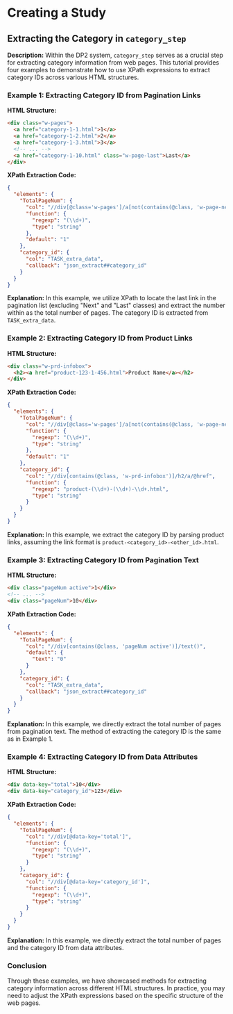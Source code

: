 # Creating a Study
## Extracting the Category in `category_step` 


**Description:**
Within the DP2 system, `category_step` serves as a crucial step for extracting category information from web pages. This tutorial provides four examples to demonstrate how to use XPath expressions to extract category IDs across various HTML structures.

### Example 1: Extracting Category ID from Pagination Links

**HTML Structure:**
```html
<div class="w-pages">
  <a href="category-1-1.html">1</a>
  <a href="category-1-2.html">2</a>
  <a href="category-1-3.html">3</a>
  <!-- ... -->
  <a href="category-1-10.html" class="w-page-last">Last</a>
</div>
```

**XPath Extraction Code:**
```json
{
  "elements": {
    "TotalPageNum": {
      "col": "//div[@class='w-pages']/a[not(contains(@class, 'w-page-next')) and not(contains(@class, 'w-page-last'))][last()]",
      "function": {
        "regexp": "(\\d+)",
        "type": "string"
      },
      "default": "1"
    },
    "category_id": {
      "col": "TASK_extra_data",
      "callback": "json_extract##category_id"
    }
  }
}
```

**Explanation:**
In this example, we utilize XPath to locate the last link in the pagination list (excluding "Next" and "Last" classes) and extract the number within as the total number of pages. The category ID is extracted from `TASK_extra_data`.

### Example 2: Extracting Category ID from Product Links

**HTML Structure:**
```html
<div class="w-prd-infobox">
  <h2><a href="product-123-1-456.html">Product Name</a></h2>
</div>
```

**XPath Extraction Code:**
```json
{
  "elements": {
    "TotalPageNum": {
      "col": "//div[@class='w-pages']/a[not(contains(@class, 'w-page-next')) and not(contains(@class, 'w-page-last'))][last()]",
      "function": {
        "regexp": "(\\d+)",
        "type": "string"
      },
      "default": "1"
    },
    "category_id": {
      "col": "//div[contains(@class, 'w-prd-infobox')]/h2/a/@href",
      "function": {
        "regexp": "product-(\\d+)-(\\d+)-\\d+.html",
        "type": "string"
      }
    }
  }
}
```

**Explanation:**
In this example, we extract the category ID by parsing product links, assuming the link format is `product-<category_id>-<other_id>.html`.

### Example 3: Extracting Category ID from Pagination Text

**HTML Structure:**
```html
<div class="pageNum active">1</div>
<!-- ... -->
<div class="pageNum">10</div>
```

**XPath Extraction Code:**
```json
{
  "elements": {
    "TotalPageNum": {
      "col": "//div[contains(@class, 'pageNum active')]/text()",
      "default": {
        "text": "0"
      }
    },
    "category_id": {
      "col": "TASK_extra_data",
      "callback": "json_extract##category_id"
    }
  }
}
```

**Explanation:**
In this example, we directly extract the total number of pages from pagination text. The method of extracting the category ID is the same as in Example 1.

### Example 4: Extracting Category ID from Data Attributes

**HTML Structure:**
```html
<div data-key="total">10</div>
<div data-key="category_id">123</div>
```

**XPath Extraction Code:**
```json
{
  "elements": {
    "TotalPageNum": {
      "col": "//div[@data-key='total']",
      "function": {
        "regexp": "(\\d+)",
        "type": "string"
      }
    },
    "category_id": {
      "col": "//div[@data-key='category_id']",
      "function": {
        "regexp": "(\\d+)",
        "type": "string"
      }
    }
  }
}
```

**Explanation:**
In this example, we directly extract the total number of pages and the category ID from data attributes.

### Conclusion

Through these examples, we have showcased methods for extracting category information across different HTML structures.  In practice, you may need to adjust the XPath expressions based on the specific structure of the web pages.
